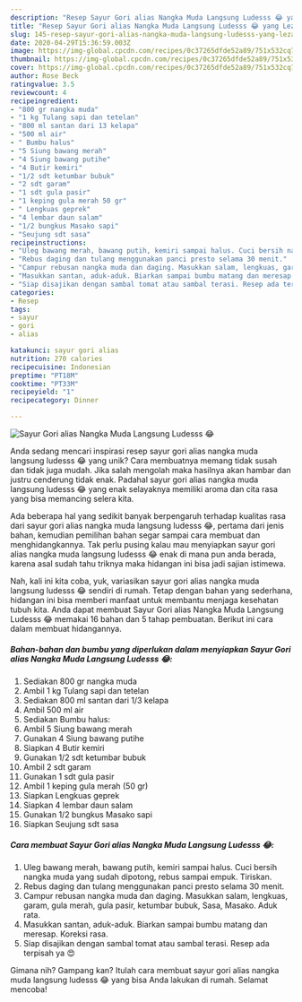 ```yaml
---
description: "Resep Sayur Gori alias Nangka Muda Langsung Ludesss 😂 yang Lezat Sekali"
title: "Resep Sayur Gori alias Nangka Muda Langsung Ludesss 😂 yang Lezat Sekali"
slug: 145-resep-sayur-gori-alias-nangka-muda-langsung-ludesss-yang-lezat-sekali
date: 2020-04-29T15:36:59.003Z
image: https://img-global.cpcdn.com/recipes/0c37265dfde52a89/751x532cq70/sayur-gori-alias-nangka-muda-langsung-ludesss-😂-foto-resep-utama.jpg
thumbnail: https://img-global.cpcdn.com/recipes/0c37265dfde52a89/751x532cq70/sayur-gori-alias-nangka-muda-langsung-ludesss-😂-foto-resep-utama.jpg
cover: https://img-global.cpcdn.com/recipes/0c37265dfde52a89/751x532cq70/sayur-gori-alias-nangka-muda-langsung-ludesss-😂-foto-resep-utama.jpg
author: Rose Beck
ratingvalue: 3.5
reviewcount: 4
recipeingredient:
- "800 gr nangka muda"
- "1 kg Tulang sapi dan tetelan"
- "800 ml santan dari 13 kelapa"
- "500 ml air"
- " Bumbu halus"
- "5 Siung bawang merah"
- "4 Siung bawang putihe"
- "4 Butir kemiri"
- "1/2 sdt ketumbar bubuk"
- "2 sdt garam"
- "1 sdt gula pasir"
- "1 keping gula merah 50 gr"
- " Lengkuas geprek"
- "4 lembar daun salam"
- "1/2 bungkus Masako sapi"
- "Seujung sdt sasa"
recipeinstructions:
- "Uleg bawang merah, bawang putih, kemiri sampai halus. Cuci bersih nangka muda yang sudah dipotong, rebus sampai empuk. Tiriskan."
- "Rebus daging dan tulang menggunakan panci presto selama 30 menit."
- "Campur rebusan nangka muda dan daging. Masukkan salam, lengkuas, garam, gula merah, gula pasir, ketumbar bubuk, Sasa, Masako. Aduk rata."
- "Masukkan santan, aduk-aduk. Biarkan sampai bumbu matang dan meresap. Koreksi rasa."
- "Siap disajikan dengan sambal tomat atau sambal terasi. Resep ada terpisah ya 😍"
categories:
- Resep
tags:
- sayur
- gori
- alias

katakunci: sayur gori alias 
nutrition: 270 calories
recipecuisine: Indonesian
preptime: "PT18M"
cooktime: "PT33M"
recipeyield: "1"
recipecategory: Dinner

---
```



![Sayur Gori alias Nangka Muda Langsung Ludesss 😂](https://img-global.cpcdn.com/recipes/0c37265dfde52a89/751x532cq70/sayur-gori-alias-nangka-muda-langsung-ludesss-😂-foto-resep-utama.jpg)

Anda sedang mencari inspirasi resep sayur gori alias nangka muda langsung ludesss 😂 yang unik? Cara membuatnya memang tidak susah dan tidak juga mudah. Jika salah mengolah maka hasilnya akan hambar dan justru cenderung tidak enak. Padahal sayur gori alias nangka muda langsung ludesss 😂 yang enak selayaknya memiliki aroma dan cita rasa yang bisa memancing selera kita.



Ada beberapa hal yang sedikit banyak berpengaruh terhadap kualitas rasa dari sayur gori alias nangka muda langsung ludesss 😂, pertama dari jenis bahan, kemudian pemilihan bahan segar sampai cara membuat dan menghidangkannya. Tak perlu pusing kalau mau menyiapkan sayur gori alias nangka muda langsung ludesss 😂 enak di mana pun anda berada, karena asal sudah tahu triknya maka hidangan ini bisa jadi sajian istimewa.


Nah, kali ini kita coba, yuk, variasikan sayur gori alias nangka muda langsung ludesss 😂 sendiri di rumah. Tetap dengan bahan yang sederhana, hidangan ini bisa memberi manfaat untuk membantu menjaga kesehatan tubuh kita. Anda dapat membuat Sayur Gori alias Nangka Muda Langsung Ludesss 😂 memakai 16 bahan dan 5 tahap pembuatan. Berikut ini cara dalam membuat hidangannya.

<!--inarticleads1-->

##### Bahan-bahan dan bumbu yang diperlukan dalam menyiapkan Sayur Gori alias Nangka Muda Langsung Ludesss 😂:

1. Sediakan 800 gr nangka muda
1. Ambil 1 kg Tulang sapi dan tetelan
1. Sediakan 800 ml santan dari 1/3 kelapa
1. Ambil 500 ml air
1. Sediakan  Bumbu halus:
1. Ambil 5 Siung bawang merah
1. Gunakan 4 Siung bawang putihe
1. Siapkan 4 Butir kemiri
1. Gunakan 1/2 sdt ketumbar bubuk
1. Ambil 2 sdt garam
1. Gunakan 1 sdt gula pasir
1. Ambil 1 keping gula merah (50 gr)
1. Siapkan  Lengkuas geprek
1. Siapkan 4 lembar daun salam
1. Gunakan 1/2 bungkus Masako sapi
1. Siapkan Seujung sdt sasa




<!--inarticleads2-->

##### Cara membuat Sayur Gori alias Nangka Muda Langsung Ludesss 😂:

1. Uleg bawang merah, bawang putih, kemiri sampai halus. Cuci bersih nangka muda yang sudah dipotong, rebus sampai empuk. Tiriskan.
1. Rebus daging dan tulang menggunakan panci presto selama 30 menit.
1. Campur rebusan nangka muda dan daging. Masukkan salam, lengkuas, garam, gula merah, gula pasir, ketumbar bubuk, Sasa, Masako. Aduk rata.
1. Masukkan santan, aduk-aduk. Biarkan sampai bumbu matang dan meresap. Koreksi rasa.
1. Siap disajikan dengan sambal tomat atau sambal terasi. Resep ada terpisah ya 😍




Gimana nih? Gampang kan? Itulah cara membuat sayur gori alias nangka muda langsung ludesss 😂 yang bisa Anda lakukan di rumah. Selamat mencoba!
